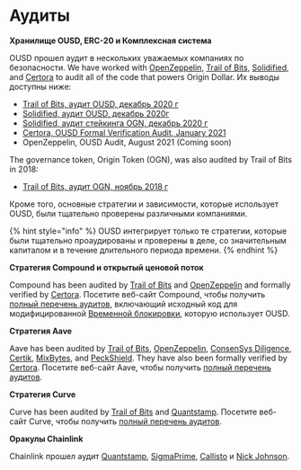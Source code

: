 # Аудиты

**Хранилище OUSD, ERC-20 и Комплексная система**

OUSD прошел аудит в нескольких уважаемых компаниях по безопасности. We have worked with [OpenZeppelin](https://openzeppelin.com),  [Trail of Bits](https://www.trailofbits.com), [Solidified](https://solidified.io), and [Certora](https://www.certora.com) to audit all of the code that powers Origin Dollar. Их выводы доступны ниже:

* [Trail of Bits, аудит OUSD, декабрь 2020 г](https://github.com/OriginProtocol/security/blob/master/audits/Trail%20of%20Bits%20-%20Origin%20Dollar%20-%20Dec%202020.pdf)
* [Solidified, аудит OUSD, декабрь 2020г](https://github.com/OriginProtocol/security/blob/master/audits/Solidified%20-%20Origin%20Dollar%20-%20Dec%202020.pdf)
* [Solidified, аудит стейкинга OGN, декабрь 2020 г](https://github.com/OriginProtocol/security/blob/master/audits/Solidified%20-%20OGN%20Staking%20-%20Dec%202020.pdf)
* [Certora, OUSD Formal Verification Audit, January 2021](https://www.certora.com/pubs/OriginFeb2021.pdf)
* OpenZeppelin, OUSD Audit, August 2021 (Coming soon)

The governance token, Origin Token (OGN), was also audited by Trail of Bits in 2018:

* [Trail of Bits, аудит OGN, ноябрь 2018 г](https://github.com/OriginProtocol/security/blob/master/audits/Trail%20of%20Bits%20-%20Origin%20Marketplace%20and%20OGN%20Token%20-%20Nov%202018.pdf)

Кроме того, основные стратегии и зависимости, которые использует OUSD, были тщательно проверены различными компаниями.

{% hint style="info" %}
OUSD интегрирует только те стратегии, которые были тщательно проаудированы и проверены в деле, со значительным капиталом и в течение длительного периода времени.
{% endhint %}

**Cтратегия Compound и открытый ценовой поток**

Compound has been audited by [Trail of Bits](https://www.trailofbits.com) and [OpenZeppelin](https://openzeppelin.com) and formally verified by [Certora](https://www.certora.com). Посетите веб-сайт Compound, чтобы получить [полный перечень аудитов](https://compound.finance/docs/security#audits), включающий исходный код для модифицированной [Временной блокировки](../smart-contracts/api/timelock.md), которую использует OUSD.

**Стратегия Aave**

Aave has been audited by [Trail of Bits](https://www.trailofbits.com), [OpenZeppelin](https://openzeppelin.com), [ConsenSys Diligence](https://consensys.net/diligence/), [Certik](https://certik.io), [MixBytes](https://mixbytes.io), and [PeckShield](https://peckshield.com). They have also been formally verified by [Certora](https://www.certora.com). Посетите веб-сайт Aave, чтобы получить [полный перечень аудитов](https://docs.aave.com/developers/security-and-audits).

**Стратегия Curve**

Curve has been audited by [Trail of Bits](https://www.trailofbits.com) and [Quantstamp](https://quantstamp.com). Посетите веб-сайт Curve, чтобы получить [полный перечень аудитов](https://www.curve.fi/audits).

**Оракулы Chainlink**

Chainlink прошел аудит [Quantstamp](https://github.com/smartcontractkit/chainlink/tree/bafa91c), [SigmaPrime](https://github.com/smartcontractkit/chainlink/tree/cee356), [Callisto](https://gist.github.com/yuriy77k/c3a70d212a7f9ecda715252e45073158) и [Nick Johnson](https://github.com/smartcontractkit/chainlink/tree/5327f9). 

